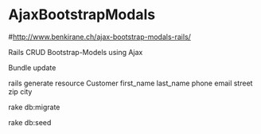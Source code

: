 # AjaxBootstrapModals
#http://www.benkirane.ch/ajax-bootstrap-modals-rails/

Rails CRUD Bootstrap-Models using Ajax

Bundle update
	
rails generate resource Customer first_name last_name phone email street zip city

rake db:migrate

rake db:seed
